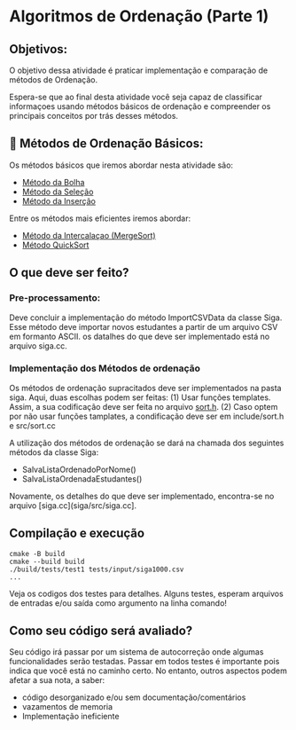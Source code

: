 # Algoritmos de Ordenação (Parte 1)

## Objetivos:
O objetivo dessa atividade é praticar implementação e comparação de métodos de Ordenação. 

Espera-se que ao final desta atividade você seja capaz de classificar informaçoes usando métodos básicos de ordenação e 
compreender os principais conceitos por trás desses métodos.

## 📝 Métodos de Ordenação Básicos:

Os métodos básicos que iremos abordar nesta atividade são: 
 - [Método da Bolha](https://pt.wikipedia.org/wiki/Bubble_sort)
 - [Método da Seleção](https://pt.wikipedia.org/wiki/Selection_sort)
 - [Método da Inserção](https://pt.wikipedia.org/wiki/Insertion_sort) 
 
 Entre os métodos mais eficientes iremos abordar:
 - [Método da Intercalaçao (MergeSort)](https://pt.wikipedia.org/wiki/Merge_sort)
 - [Método QuickSort](https://pt.wikipedia.org/wiki/Quicksort)

## O que deve ser feito? 

### Pre-processamento:

Deve concluir a implementação do método ImportCSVData da classe Siga. Esse método deve importar novos estudantes 
a partir de um arquivo CSV em formanto ASCII.  os datalhes do que deve ser implementado está no arquivo siga.cc.

### Implementação dos Métodos de ordenação
Os métodos de ordenação supracitados deve ser implementados na pasta siga. Aqui, duas escolhas podem ser feitas: 
(1) Usar funções templates. Assim, a sua codificação deve ser feita no arquivo [sort.h](siga/include/sort.h).
(2) Caso optem por não usar funções tamplates, a condificação deve ser em include/sort.h e src/sort.cc

A utilização dos métodos de ordenação se dará na chamada dos seguintes métodos da classe Siga:

 - SalvaListaOrdenadoPorNome()
 - SalvaListaOrdenadaEstudantes()

Novamente, os detalhes do que deve ser implementado, encontra-se no arquivo [siga.cc](siga/src/siga.cc].

## Compilação e execução

```
cmake -B build 
cmake --build build 
./build/tests/test1 tests/input/siga1000.csv
...

```

Veja os codigos dos testes para detalhes. Alguns testes, esperam arquivos de entradas e/ou saída como argumento na linha comando!

## Como seu código será avaliado?

Seu código irá passar por um sistema de autocorreção onde algumas funcionalidades serão testadas.
Passar em todos testes é importante pois indica que você está no caminho certo. No entanto, outros aspectos podem afetar a sua nota, a saber:
 - código desorganizado e/ou sem documentação/comentários
 - vazamentos de memoria
 - Implementação ineficiente





